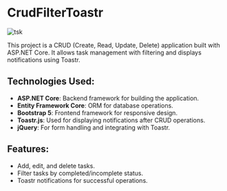 # CrudFilterToastr

![tsk](https://github.com/user-attachments/assets/5b08d4cb-f6c6-4c68-8c46-de1663e5eab0)


This project is a CRUD (Create, Read, Update, Delete) application built with ASP.NET Core. It allows task management with filtering and displays notifications using Toastr.

## Technologies Used:
- **ASP.NET Core**: Backend framework for building the application.
- **Entity Framework Core**: ORM for database operations.
- **Bootstrap 5**: Frontend framework for responsive design.
- **Toastr.js**: Used for displaying notifications after CRUD operations.
- **jQuery**: For form handling and integrating with Toastr.

## Features:
- Add, edit, and delete tasks.
- Filter tasks by completed/incomplete status.
- Toastr notifications for successful operations.
